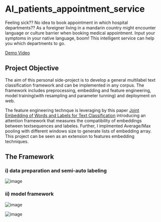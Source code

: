 # AI_patients_appointment_service
Feeling sick?? No idea to book appointment in which hospital departments??  As a foreigner living in a mandarin country might encounter language or culture barrier when booking medical appointment.  Input your symptoms in your native language, boom! This intelligent service can help you which departments to go.  


[Demo Video](https://user-images.githubusercontent.com/50165431/157267118-f146ea00-581b-41f7-8ecd-b27c8089be2e.mp4)



## Project Objective
The aim of this personal side-project is to develop a general multilabel text classification framework and can be implemented in any corpus. 
The framework includes preprocessing, embedding and feature engineering, model training(with resampling and parameter tunning) and deployment on web.

The feature engineering technque is leveraging by this paper [Joint Embedding of Words and Labels for Text Classification](https://arxiv.org/abs/1805.04174) introducing an attention framework that measures the compatibility of embeddings between textsequences and labeles. Further, I implmented Average/Max pooling with different windows size  to generate lists of embedding array. This project can be seen as an extension to features embedding techniques.

## The Framework

### i) data preparation and semi-auto labeling
![image](https://user-images.githubusercontent.com/34374718/157870926-39da0756-e435-4b4b-b228-9251a72b880a.png)

### ii) model framework
![image](https://user-images.githubusercontent.com/50165431/157068252-02ed7d60-4062-4449-ae1e-56b291ce82b3.png)

![image](https://user-images.githubusercontent.com/50165431/157069551-a1d64194-0874-4be8-9215-b182ef9065db.png)



